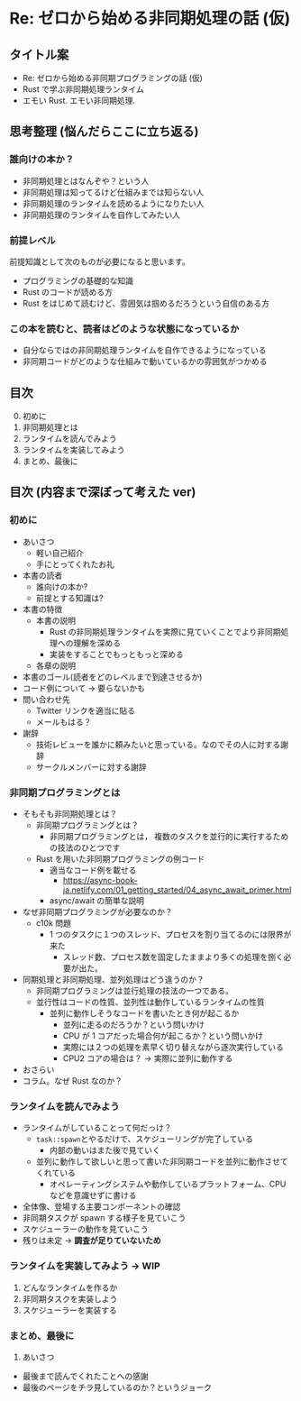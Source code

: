 # Re: ゼロから始める非同期処理の話 (仮)

## タイトル案

- Re: ゼロから始める非同期プログラミングの話 (仮)
- Rust で学ぶ非同期処理ランタイム
- エモい Rust. エモい非同期処理.

## 思考整理 (悩んだらここに立ち返る)

### 誰向けの本か？

- 非同期処理とはなんぞや？という人
- 非同期処理は知ってるけど仕組みまでは知らない人
- 非同期処理のランタイムを読めるようになりたい人
- 非同期処理のランタイムを自作してみたい人

### 前提レベル

前提知識として次のものが必要になると思います。

- プログラミングの基礎的な知識
- Rust のコードが読める方
- Rust をはじめて読むけど、雰囲気は掴めるだろうという自信のある方

### この本を読むと、読者はどのような状態になっているか

- 自分ならではの非同期処理ランタイムを自作できるようになっている
- 非同期コードがどのような仕組みで動いているかの雰囲気がつかめる

## 目次

0. 初めに
1. 非同期処理とは
1. ランタイムを読んでみよう
1. ランタイムを実装してみよう
1. まとめ、最後に

## 目次 (内容まで深ぼって考えた ver)

### 初めに

- あいさつ
  - 軽い自己紹介
  - 手にとってくれたお礼
- 本書の読者
  - 誰向けの本か?
  - 前提とする知識は?
- 本書の特徴
  - 本書の説明
    - Rust の非同期処理ランタイムを実際に見ていくことでより非同期処理への理解を深める
    - 実装をすることでもっともっと深める
  - 各章の説明
- 本書のゴール(読者をどのレベルまで到達させるか)
- コード例について -> 要らないかも
- 問い合わせ先
  - Twitter リンクを適当に貼る
  - メールもはる？
- 謝辞
  - 技術レビューを誰かに頼みたいと思っている。なのでその人に対する謝辞
  - サークルメンバーに対する謝辞

### 非同期プログラミングとは

- そもそも非同期処理とは？
  - 非同期プログラミングとは？
    - 非同期プログラミングとは， 複数のタスクを並行的に実行するための技法のひとつです
  - Rust を用いた非同期プログラミングの例コード
    - 適当なコード例を載せる
      - https://async-book-ja.netlify.com/01_getting_started/04_async_await_primer.html
    - async/await の簡単な説明
- なぜ非同期プログラミングが必要なのか？
  - c10k 問題
    - 1 つのタスクに１つのスレッド、プロセスを割り当てるのには限界が来た
      - スレッド数、プロセス数を固定したままより多くの処理を捌く必要が出た。
- 同期処理と非同期処理、並列処理はどう違うのか？
  - 非同期プログラミングは並行処理の技法の一つである。
  - 並行性はコードの性質、並列性は動作しているランタイムの性質
    - 並列に動作しそうなコードを書いたとき何が起こるか
      - 並列に走るのだろうか？という問いかけ
      - CPU が 1 コアだった場合何が起こるか？という問いかけ
      - 実際には２つの処理を素早く切り替えながら逐次実行している
      - CPU2 コアの場合は？ -> 実際に並列に動作する
- おさらい
- コラム。なぜ Rust なのか？

### ランタイムを読んでみよう

- ランタイムがしていることって何だっけ？
  - `task::spawn`とやるだけで、スケジューリングが完了している
    - 内部の動いはまた後で見ていく
  - 並列に動作して欲しいと思って書いた非同期コードを並列に動作させてくれている
    - オペレーティングシステムや動作しているプラットフォーム、CPU などを意識せずに書ける
- 全体像、登場する主要コンポーネントの確認
- 非同期タスクが spawn する様子を見ていこう
- スケジューラーの動作を見ていこう
- 残りは未定 -> **調査が足りていないため**

### ランタイムを実装してみよう -> WIP

1. どんなランタイムを作るか
2. 非同期タスクを実装しよう
3. スケジューラーを実装する

### まとめ、最後に

1. あいさつ

- 最後まで読んでくれたことへの感謝
- 最後のページをチラ見しているのか？というジョーク

